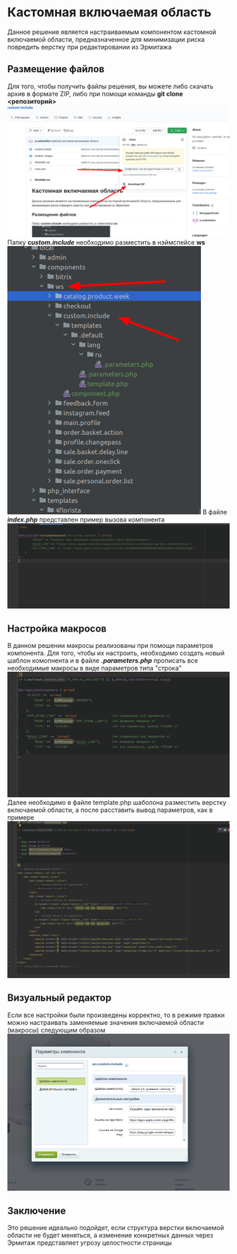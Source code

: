 # Кастомная включаемая область

Данное решение является настраиваемым компонентом кастомной включаемой области, предназначенное для минимизации риска повредить верстку при редактировании из Эрмитажа
## Размещение файлов ##
Для того, чтобы получить файлы решения,
вы можете либо скачать архив в формате ZIP,
либо при помощи команды **git clone <репозиторий>**
![](readme_images/6.png)
Папку **_custom.include_** необходимо разместить в нэймспейсе **ws**
![](readme_images/1.png)
В файле **_index.php_** представлен пример вызова компонента
![](readme_images/2.png)

## Настройка макросов ##
В данном решении макросы реализованы при помощи параметров компонента.
Для того, чтобы их настроить, необходимо создать новый шаблон комопнента и в файле **_.parameters.php_**
прописать все необходимые макросы в виде параметров типа "строка"
![](readme_images/3.png)
Далее необходимо в файле template.php шаболона разместить верстку включаемой области, а после расставить вывод параметров, как в примере
![](readme_images/4.png)

## Визуальный редактор ##
Если все настройки были произведены корректно, то в режиме правки можно настраивать заменяемые значения включаемой области (макросы) следующим образом
![](readme_images/5.png)

## Заключение ##
Это решение идеально подойдет, если структура верстки включаемой области не будет меняться, а изменение конкретных данных через Эрмитаж представляет угрозу целостности страницы